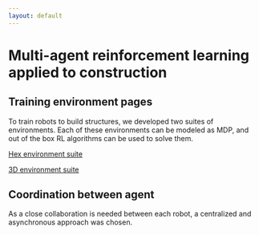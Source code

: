 ```yaml
---
layout: default
---
```

# Multi-agent reinforcement learning applied to construction 

## Training environment pages
To train robots to build structures, we developed two suites of environments. Each of these environments can be modeled as MDP, and out of the box RL algorithms can be used to solve them.

[Hex environment suite](./hexenv.markdown)

[3D environment suite](./3Denv.markdown)

## Coordination between agent
As a close collaboration is needed between each robot, a centralized and asynchronous approach was chosen. 

